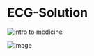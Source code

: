 # ECG-Solution



![intro to medicine](https://github.com/user-attachments/assets/22e23f0a-ec78-4918-a43a-a4d7025e7ebc)



![image](https://github.com/user-attachments/assets/6aa74105-111f-4c01-bcc3-c51ad676f7d7)

